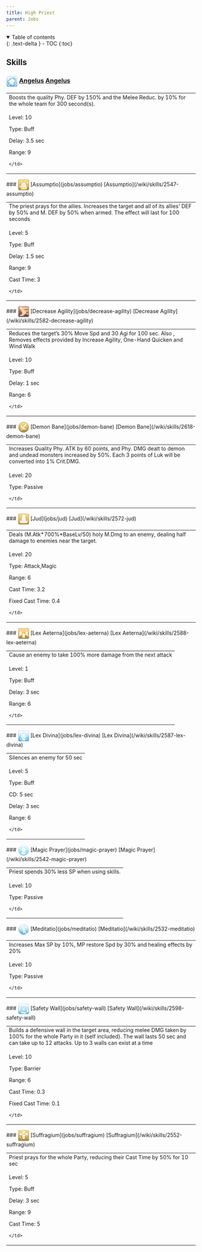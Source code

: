 ```yaml
---
title: High Priest 
parent: Jobs
---
```


<details open markdown="block">
<summary>
  Table of contents
</summary>
{: .text-delta }
- TOC
{:toc}
</details>

## Skills

### <img src="/assets/images/skills/skill_158001.png" width="30" height="30" style="vertical-align: middle"> [Angelus](jobs/angelus) [Angelus](/wiki/skills/2522-angelus)
<table>
<tbody>
  <tr>
    <td>Boosts the quality Phy. DEF by 150% and the Melee Reduc. by 10% for the whole team for 300 second(s).</td>
  </tr>
  <tr>
    <td>
              <p class="label label-yellow fs-1">Level: 10</p>
              <p class="label label-yellow fs-1">Type: Buff</p>
              <p class="label label-yellow fs-1">Delay: 3.5 sec</p>
              <p class="label label-yellow fs-1">Range: 9</p>
      
    </td>
  </tr>
</tbody>
</table>
### <img src="/assets/images/skills/skill_165001.png" width="30" height="30" style="vertical-align: middle"> [Assumptio](jobs/assumptio) [Assumptio](/wiki/skills/2547-assumptio)
<table>
<tbody>
  <tr>
    <td>The priest prays for the allies. Increases the target and all of its allies' DEF by 50% and M. DEF by 50% when armed. The effect will last for 100 seconds</td>
  </tr>
  <tr>
    <td>
              <p class="label label-yellow fs-1">Level: 5</p>
              <p class="label label-yellow fs-1">Type: Buff</p>
              <p class="label label-yellow fs-1">Delay: 1.5 sec</p>
              <p class="label label-yellow fs-1">Range: 9</p>
              <p class="label label-yellow fs-1">Cast Time: 3</p>
      
    </td>
  </tr>
</tbody>
</table>
### <img src="/assets/images/skills/skill_230001.png" width="30" height="30" style="vertical-align: middle"> [Decrease Agility](jobs/decrease-agility) [Decrease Agility](/wiki/skills/2582-decrease-agility)
<table>
<tbody>
  <tr>
    <td>Reduces the target’s 30% Move Spd and 30 Agi for 100 sec. Also , Removes effects provided by Increase Agility, One-Hand Quicken and Wind Walk</td>
  </tr>
  <tr>
    <td>
              <p class="label label-yellow fs-1">Level: 10</p>
              <p class="label label-yellow fs-1">Type: Buff</p>
              <p class="label label-yellow fs-1">Delay: 1 sec</p>
              <p class="label label-yellow fs-1">Range: 6</p>
      
    </td>
  </tr>
</tbody>
</table>
### <img src="/assets/images/skills/skill_234001.png" width="30" height="30" style="vertical-align: middle"> [Demon Bane](jobs/demon-bane) [Demon Bane](/wiki/skills/2618-demon-bane)
<table>
<tbody>
  <tr>
    <td>Increases Quality Phy. ATK by 60 points, and Phy. DMG dealt to demon and undead monsters increased by 50%. Each 3 points of Luk will be converted into 1% Crit.DMG.</td>
  </tr>
  <tr>
    <td>
              <p class="label label-yellow fs-1">Level: 20</p>
              <p class="label label-yellow fs-1">Type: Passive</p>
      
    </td>
  </tr>
</tbody>
</table>
### <img src="/assets/images/skills/skill_172001.png" width="30" height="30" style="vertical-align: middle"> [Jud](jobs/jud) [Jud](/wiki/skills/2572-jud)
<table>
<tbody>
  <tr>
    <td>Deals (M.Atk*700%*BaseLv/50) holy M.Dmg to an enemy, dealing half damage to enemies near the target.</td>
  </tr>
  <tr>
    <td>
              <p class="label label-yellow fs-1">Level: 20</p>
              <p class="label label-yellow fs-1">Type: Attack,Magic</p>
              <p class="label label-yellow fs-1">Range: 6</p>
              <p class="label label-yellow fs-1">Cast Time: 3.2</p>
              <p class="label label-yellow fs-1">Fixed Cast Time: 0.4</p>
      
    </td>
  </tr>
</tbody>
</table>
### <img src="/assets/images/skills/skill_232001.png" width="30" height="30" style="vertical-align: middle"> [Lex Aeterna](jobs/lex-aeterna) [Lex Aeterna](/wiki/skills/2588-lex-aeterna)
<table>
<tbody>
  <tr>
    <td>Cause an enemy to take 100% more damage from the next attack</td>
  </tr>
  <tr>
    <td>
              <p class="label label-yellow fs-1">Level: 1</p>
              <p class="label label-yellow fs-1">Type: Buff</p>
              <p class="label label-yellow fs-1">Delay: 3 sec</p>
              <p class="label label-yellow fs-1">Range: 6</p>
      
    </td>
  </tr>
</tbody>
</table>
### <img src="/assets/images/skills/skill_231001.png" width="30" height="30" style="vertical-align: middle"> [Lex Divina](jobs/lex-divina) [Lex Divina](/wiki/skills/2587-lex-divina)
<table>
<tbody>
  <tr>
    <td>Silences an enemy for 50 sec</td>
  </tr>
  <tr>
    <td>
              <p class="label label-yellow fs-1">Level: 5</p>
              <p class="label label-yellow fs-1">Type: Buff</p>
              <p class="label label-yellow fs-1">CD: 5 sec</p>
              <p class="label label-yellow fs-1">Delay: 3 sec</p>
              <p class="label label-yellow fs-1">Range: 6</p>
      
    </td>
  </tr>
</tbody>
</table>
### <img src="/assets/images/skills/skill_164001.png" width="30" height="30" style="vertical-align: middle"> [Magic Prayer](jobs/magic-prayer) [Magic Prayer](/wiki/skills/2542-magic-prayer)
<table>
<tbody>
  <tr>
    <td>Priest spends 30% less SP when using skills.</td>
  </tr>
  <tr>
    <td>
              <p class="label label-yellow fs-1">Level: 10</p>
              <p class="label label-yellow fs-1">Type: Passive</p>
      
    </td>
  </tr>
</tbody>
</table>
### <img src="/assets/images/skills/skill_162001.png" width="30" height="30" style="vertical-align: middle"> [Meditatio](jobs/meditatio) [Meditatio](/wiki/skills/2532-meditatio)
<table>
<tbody>
  <tr>
    <td>Increases Max SP by 10%, MP restore Spd by 30% and healing effects by 20%</td>
  </tr>
  <tr>
    <td>
              <p class="label label-yellow fs-1">Level: 10</p>
              <p class="label label-yellow fs-1">Type: Passive</p>
      
    </td>
  </tr>
</tbody>
</table>
### <img src="/assets/images/skills/skill_91001.png" width="30" height="30" style="vertical-align: middle"> [Safety Wall](jobs/safety-wall) [Safety Wall](/wiki/skills/2598-safety-wall)
<table>
<tbody>
  <tr>
    <td>Builds a defensive wall in the target area, reducing melee DMG taken by 100% for the whole Party in it (self included). The wall lasts 50 sec and can take up to 12 attacks. Up to 3 walls can exist at a time</td>
  </tr>
  <tr>
    <td>
              <p class="label label-yellow fs-1">Level: 10</p>
              <p class="label label-yellow fs-1">Type: Barrier</p>
              <p class="label label-yellow fs-1">Range: 6</p>
              <p class="label label-yellow fs-1">Cast Time: 0.3</p>
              <p class="label label-yellow fs-1">Fixed Cast Time: 0.1</p>
      
    </td>
  </tr>
</tbody>
</table>
### <img src="/assets/images/skills/skill_171001.png" width="30" height="30" style="vertical-align: middle"> [Suffragium](jobs/suffragium) [Suffragium](/wiki/skills/2552-suffragium)
<table>
<tbody>
  <tr>
    <td>Priest prays for the whole Party, reducing their Cast Time by 50% for 10 sec</td>
  </tr>
  <tr>
    <td>
              <p class="label label-yellow fs-1">Level: 5</p>
              <p class="label label-yellow fs-1">Type: Buff</p>
              <p class="label label-yellow fs-1">Delay: 3 sec</p>
              <p class="label label-yellow fs-1">Range: 9</p>
              <p class="label label-yellow fs-1">Cast Time: 5</p>
      
    </td>
  </tr>
</tbody>
</table>

